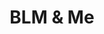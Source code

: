 ---
title: BLM & Me
description: "A website with templates to text/email representatives and changemakers with one click."
link: "http://blmand.me"
---